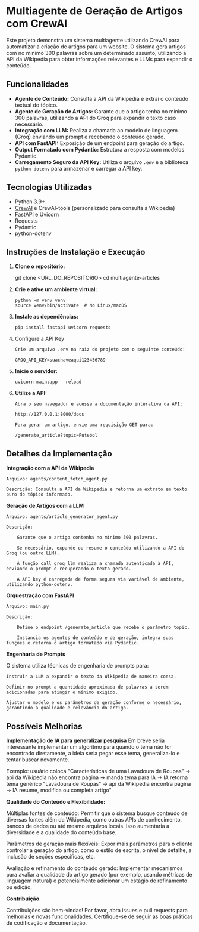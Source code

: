 # Multiagente de Geração de Artigos com CrewAI

Este projeto demonstra um sistema multiagente utilizando CrewAI para automatizar a criação de artigos para um website. O sistema gera artigos com no mínimo 300 palavras sobre um determinado assunto, utilizando a API da Wikipedia para obter informações relevantes e LLMs para expandir o conteúdo.

## Funcionalidades

- **Agente de Conteúdo:** Consulta a API da Wikipedia e extrai o conteúdo textual do tópico.
- **Agente de Geração de Artigos:** Garante que o artigo tenha no mínimo 300 palavras, utilizando a API do Groq para expandir o texto caso necessário.
- **Integração com LLM:** Realiza a chamada ao modelo de linguagem (Groq) enviando um prompt e recebendo o conteúdo gerado.
- **API com FastAPI:** Exposição de um endpoint para geração do artigo.
- **Output Formatado com Pydantic:** Estrutura a resposta com modelos Pydantic.
- **Carregamento Seguro da API Key:** Utiliza o arquivo `.env` e a biblioteca `python-dotenv` para armazenar e carregar a API key.


## Tecnologias Utilizadas

- Python 3.9+
- [CrewAI](https://github.com/crew-ai/crew) e CrewAI-tools (personalizado para consulta à Wikipedia)
- FastAPI e Uvicorn
- Requests
- Pydantic
- python-dotenv

## Instruções de Instalação e Execução

1. **Clone o repositório:**
   
      git clone <URL_DO_REPOSITORIO>
      cd multiagente-articles

2. **Crie e ative um ambiente virtual:**

       python -m venv venv
       source venv/bin/activate  # No Linux/macOS
    

3. **Instale as dependências:**

       pip install fastapi uvicorn requests

4. Configure a API Key

       Crie um arquivo .env na raiz do projeto com o seguinte conteúdo:

       GROQ_API_KEY=suachaveaqui123456789

5. **Inicie o servidor:**

       uvicorn main:app --reload

6. **Utilize a API:**

       Abra o seu navegador e acesse a documentação interativa da API:

       http://127.0.0.1:8000/docs

       Para gerar um artigo, envie uma requisição GET para:

       /generate_article?topic=Futebol

## Detalhes da Implementação

**Integração com a API da Wikipedia**

    Arquivo: agents/content_fetch_agent.py

    Descrição: Consulta a API da Wikipedia e retorna um extrato em texto puro do tópico informado.

**Geração de Artigos com a LLM**

    Arquivo: agents/article_generator_agent.py

    Descrição:

        Garante que o artigo contenha no mínimo 300 palavras.

        Se necessário, expande ou resume o conteúdo utilizando a API do Groq (ou outro LLM). 

        A função call_groq_llm realiza a chamada autenticada à API, enviando o prompt e recuperando o texto gerado.

        A API key é carregada de forma segura via variável de ambiente, utilizando python-dotenv.

**Orquestração com FastAPI**

    Arquivo: main.py

    Descrição:

        Define o endpoint /generate_article que recebe o parâmetro topic.

        Instancia os agentes de conteúdo e de geração, integra suas funções e retorna o artigo formatado via Pydantic.

**Engenharia de Prompts**

O sistema utiliza técnicas de engenharia de prompts para:

    Instruir a LLM a expandir o texto da Wikipedia de maneira coesa.

    Definir no prompt a quantidade aproximada de palavras a serem adicionadas para atingir o mínimo exigido.

    Ajustar o modelo e os parâmetros de geração conforme o necessário, garantindo a qualidade e relevância do artigo.

## Possíveis Melhorias

**Implementação de IA para generalizar pesquisa**
Em breve seria interessante implementar um algorítmo para quando o tema não for encontrado diretamente, a ideia seria pegar esse tema, generaliza-lo e tentar buscar novamente.

Exemplo: usuário coloca "Características de uma Lavadoura de Roupas" -> api da Wikipedia não encontra página -> manda tema para IA -> IA retorna tema genérico "Lavadoura de Roupas" -> api da Wikipedia encontra página -> IA resume, modifica ou completa artigo"

**Qualidade do Conteúdo e Flexibilidade:**

Múltiplas fontes de conteúdo: Permitir que o sistema busque conteúdo de diversas fontes além da Wikipedia, como outras APIs de conhecimento, bancos de dados ou até mesmo arquivos locais. Isso aumentaria a diversidade e a qualidade do conteúdo base.
    
Parâmetros de geração mais flexíveis: Expor mais parâmetros para o cliente controlar a geração do artigo, como o estilo de escrita, o nível de detalhe, a inclusão de seções específicas, etc.
    
Avaliação e refinamento do conteúdo gerado: Implementar mecanismos para avaliar a qualidade do artigo gerado (por exemplo, usando métricas de linguagem natural) e potencialmente adicionar um estágio de refinamento ou edição.


**Contribuição**

Contribuições são bem-vindas! Por favor, abra issues e pull requests para melhorias e novas funcionalidades. Certifique-se de seguir as boas práticas de codificação e documentação. 
